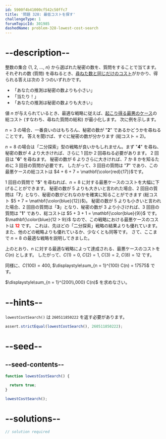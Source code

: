 ```yaml
---
id: 5900f4b41000cf542c50ffc7
title: '問題 328: 最低コストを探す'
challengeType: 1
forumTopicId: 301985
dashedName: problem-328-lowest-cost-search
---
```


# --description--

整数の集合 {1, 2, ..., $n$} から選ばれた秘密の数を、質問をすることで当てます。 それぞれの数 (質問) を尋ねるとき、<u>尋ねた数と同じだけのコスト</u>がかかり、得られる答えは次の 3 つのいずれかです。

- 「あなたの推測は秘密の数よりも小さい」
- 「当たり！」
- 「あなたの推測は秘密の数よりも大きい」

値 $n$ が与えられているとき、最適な戦略に従えば、<u>起こり得る最悪のケース</u>の総コスト (すなわち、尋ねた質問の総和) が最小化します。 次に例を示します。

$n = 3$ の場合、一番良いのはもちろん、秘密の数が "<strong>2</strong>" であるかどうかを尋ねることです。 答えを聞けば、すぐに秘密の数が分かります (総コスト = 2)。

$n = 8$ の場合は「二分探索」型の戦略が良いかもしれません。まず "<strong>4</strong>" を尋ね、秘密の数が 4 より大きければ、さらに 1 回か 2 回尋ねる必要があります。 2 回目は "<strong>6</strong>" を尋ねます。 秘密の数が 6 よりさらに大きければ、7 か 8 かを知るために 3 回目の質問が必要です。 したがって、3 回目の質問は "<strong>7</strong>" であり、この最悪ケースの総コストは $4 + 6 + 7 = \mathbf{\color{red}{17}}$です。

1 回目の質問で "<strong>5</strong>" を尋ねれば、$n=8$ に対する最悪ケースのコストを大幅に下げることができます。 秘密の数が 5 よりも大きいと言われた場合、2 回目の質問は「<strong>7</strong>」となり、秘密の数がどれなのかを確実に知ることができます (総コスト $5 + 7 = \mathbf{\color{blue}{12}}$)。 秘密の数が 5 よりも小きいと言われた場合、2 回目の質問は「<strong>3</strong>」となり、秘密の数が 3 より小さければ、3 回目の質問は "<strong>1</strong>" であり、総コストは $5 + 3 + 1 = \mathbf{\color{blue}{9}}$ です。 $\mathbf{\color{blue}{12 > 9}}$ なので、この戦略における最悪ケースのコストは <strong><span style="color: red;">12</span></strong> です。 これは、先ほどの「二分探索」戦略の結果よりも優れています。また、他のどの戦略よりも優れているか、少なくとも同等です。 さて、ここまで $n = 8$ の最適な戦略を説明してきました。

上のとおり、$n$ に対する最適な戦略によって達成される、最悪ケースのコストを $C(n)$ とします。 したがって、$C(1) = 0$, $C(2) = 1$, $C(3) = 2$, $C(8) = 12$ です。

同様に、$C(100) = 400$, $\displaystyle\sum_{n = 1}^{100} C(n) = 17575$ です。

$\displaystyle\sum_{n = 1}^{200\\,000} C(n)$ を求めなさい。

# --hints--

`lowestCostSearch()` は `260511850222` を返す必要があります。

```js
assert.strictEqual(lowestCostSearch(), 260511850222);
```

# --seed--

## --seed-contents--

```js
function lowestCostSearch() {

  return true;
}

lowestCostSearch();
```

# --solutions--

```js
// solution required
```
